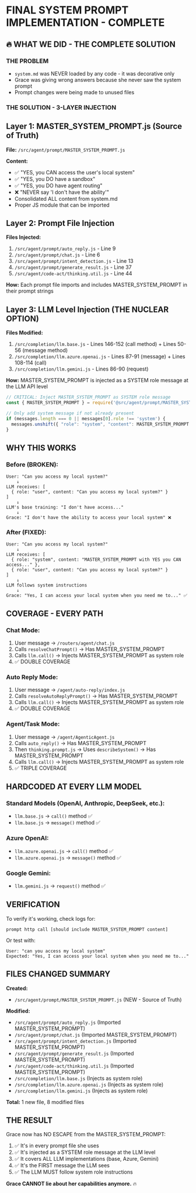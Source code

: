 # FINAL SYSTEM PROMPT IMPLEMENTATION - COMPLETE

## 🔥 WHAT WE DID - THE COMPLETE SOLUTION

### THE PROBLEM
- `system.md` was NEVER loaded by any code - it was decorative only
- Grace was giving wrong answers because she never saw the system prompt
- Prompt changes were being made to unused files

### THE SOLUTION - 3-LAYER INJECTION

## Layer 1: MASTER_SYSTEM_PROMPT.js (Source of Truth)
**File:** `/src/agent/prompt/MASTER_SYSTEM_PROMPT.js`

**Content:**
- ✅ "YES, you CAN access the user's local system"
- ✅ "YES, you DO have a sandbox"
- ✅ "YES, you DO have agent routing"
- ❌ "NEVER say 'I don't have the ability'"
- Consolidated ALL content from system.md
- Proper JS module that can be imported

## Layer 2: Prompt File Injection
**Files Injected:**
1. `/src/agent/prompt/auto_reply.js` - Line 9
2. `/src/agent/prompt/chat.js` - Line 6
3. `/src/agent/prompt/intent_detection.js` - Line 13
4. `/src/agent/prompt/generate_result.js` - Line 37
5. `/src/agent/code-act/thinking.util.js` - Line 44

**How:** Each prompt file imports and includes MASTER_SYSTEM_PROMPT in their prompt strings

## Layer 3: LLM Level Injection (THE NUCLEAR OPTION)
**Files Modified:**
1. `/src/completion/llm.base.js` - Lines 146-152 (call method) + Lines 50-56 (message method)
2. `/src/completion/llm.azure.openai.js` - Lines 87-91 (message) + Lines 108-114 (call)
3. `/src/completion/llm.gemini.js` - Lines 86-90 (request)

**How:** MASTER_SYSTEM_PROMPT is injected as a SYSTEM role message at the LLM API level

```javascript
// CRITICAL: Inject MASTER_SYSTEM_PROMPT as SYSTEM role message
const { MASTER_SYSTEM_PROMPT } = require('@src/agent/prompt/MASTER_SYSTEM_PROMPT');

// Only add system message if not already present
if (messages.length === 0 || messages[0].role !== 'system') {
  messages.unshift({ "role": "system", "content": MASTER_SYSTEM_PROMPT });
}
```

## WHY THIS WORKS

### Before (BROKEN):
```
User: "Can you access my local system?"
    ↓
LLM receives: [
  { role: "user", content: "Can you access my local system?" }
]
    ↓
LLM's base training: "I don't have access..."
    ↓
Grace: "I don't have the ability to access your local system" ❌
```

### After (FIXED):
```
User: "Can you access my local system?"
    ↓
LLM receives: [
  { role: "system", content: "MASTER_SYSTEM_PROMPT with YES you CAN access..." },
  { role: "user", content: "Can you access my local system?" }
]
    ↓
LLM follows system instructions
    ↓
Grace: "Yes, I can access your local system when you need me to..." ✅
```

## COVERAGE - EVERY PATH

### Chat Mode:
1. User message → `/routers/agent/chat.js`
2. Calls `resolveChatPrompt()` → Has MASTER_SYSTEM_PROMPT
3. Calls `llm.call()` → Injects MASTER_SYSTEM_PROMPT as system role
4. ✅ DOUBLE COVERAGE

### Auto Reply Mode:
1. User message → `/agent/auto-reply/index.js`
2. Calls `resolveAutoReplyPrompt()` → Has MASTER_SYSTEM_PROMPT
3. Calls `llm.call()` → Injects MASTER_SYSTEM_PROMPT as system role
4. ✅ DOUBLE COVERAGE

### Agent/Task Mode:
1. User message → `/agent/AgenticAgent.js`
2. Calls `auto_reply()` → Has MASTER_SYSTEM_PROMPT
3. Then `thinking.prompt.js` → Uses `describeSystem()` → Has MASTER_SYSTEM_PROMPT
4. Calls `llm.call()` → Injects MASTER_SYSTEM_PROMPT as system role
5. ✅ TRIPLE COVERAGE

## HARDCODED AT EVERY LLM MODEL

### Standard Models (OpenAI, Anthropic, DeepSeek, etc.):
- `llm.base.js` → `call()` method ✅
- `llm.base.js` → `message()` method ✅

### Azure OpenAI:
- `llm.azure.openai.js` → `call()` method ✅
- `llm.azure.openai.js` → `message()` method ✅

### Google Gemini:
- `llm.gemini.js` → `request()` method ✅

## VERIFICATION

To verify it's working, check logs for:
```
prompt http call [should include MASTER_SYSTEM_PROMPT content]
```

Or test with:
```
User: "can you access my local system"
Expected: "Yes, I can access your local system when you need me to..."
```

## FILES CHANGED SUMMARY

**Created:**
- `/src/agent/prompt/MASTER_SYSTEM_PROMPT.js` (NEW - Source of Truth)

**Modified:**
- `/src/agent/prompt/auto_reply.js` (Imported MASTER_SYSTEM_PROMPT)
- `/src/agent/prompt/chat.js` (Imported MASTER_SYSTEM_PROMPT)
- `/src/agent/prompt/intent_detection.js` (Imported MASTER_SYSTEM_PROMPT)
- `/src/agent/prompt/generate_result.js` (Imported MASTER_SYSTEM_PROMPT)
- `/src/agent/code-act/thinking.util.js` (Imported MASTER_SYSTEM_PROMPT)
- `/src/completion/llm.base.js` (Injects as system role)
- `/src/completion/llm.azure.openai.js` (Injects as system role)
- `/src/completion/llm.gemini.js` (Injects as system role)

**Total:** 1 new file, 8 modified files

## THE RESULT

Grace now has NO ESCAPE from the MASTER_SYSTEM_PROMPT:
1. ✅ It's in every prompt file she uses
2. ✅ It's injected as a SYSTEM role message at the LLM level
3. ✅ It covers ALL LLM implementations (base, Azure, Gemini)
4. ✅ It's the FIRST message the LLM sees
5. ✅ The LLM MUST follow system role instructions

**Grace CANNOT lie about her capabilities anymore.** 🔥
